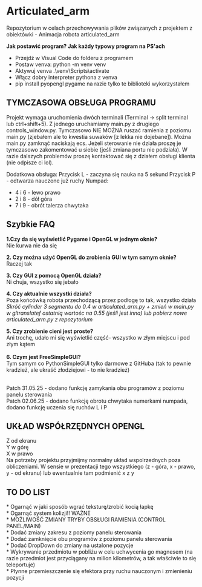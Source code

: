 <h1> Articulated_arm </h1>
Repozytorium w celach przechowywania plików związanych z projektem z obiektówki - Animacja robota articulated_arm

**Jak postawić program? Jak każdy typowy program na PS'ach**
* Przejdź w Visual Code do folderu z programem
* Postaw venva: python -m venv venv
* Aktywuj venva .\venv\Scripts\activate
* Włącz dobry interpreter pythona z venva
* pip install pyopengl pygame
na razie tylko te biblioteki wykorzystałem

<h2>TYMCZASOWA OBSŁUGA PROGRAMU</h2>
Projekt wymaga uruchomienia dwóch terminali (Terminal -> split terminal lub ctrl+shift+5). Z jednego uruchamiamy main.py z drugiego controls_window.py. Tymczasowo NIE MOŻNA ruszać ramienia z poziomu main.py (zjebałem ale to kwestia suwaków [z lekka nie dojebane]). Można main.py zamknąć naciskają ecs. Jeżeli sterowanie nie działa proszę je tymczasowo zakomentować u siebie (jeśli zmiana portu nie podziała). W razie dalszych problemów proszę kontaktować się z działem obsługi klienta (nie odpisze ci lol).

Dodatkowa obsługa: 
Przycisk L - zaczyna się nauka na 5 sekund
Przycisk P - odtwarza nauczone już ruchy
Numpad:
<ul>
  <li>4 i 6 - lewo prawo</li>
  <li>2 i 8 - dół góra</li>
  <li> 7 i 9 - obrót talerza chwytaka</li>
</ul>

<h2>Szybkie FAQ</h2>

**1.Czy da się wyświetlić Pygame i OpenGL w jednym oknie?**  <br>
Nie kurwa nie da się  <br>

**2. Czy można użyć OpenGL do zrobienia GUI w tym samym oknie?**  <br>
Raczej tak  <br>

**3. Czy GUI z pomocą OpenGL działa?**  <br>
Ni chuja, wszystko się jebało  <br>

**4. Czy aktualnie wszystki działa?**  <br>
Poza końcówką robota przechodzącą przez podłogę to tak, wszystko działa <br> 
<i> Skróć cylinder 3 segmentu do 0.4 w articulated_arm.py + zmień w main.py w gltranslatef ostatnią wartośc na 0.55 (jeśli jest inna) lub pobierz nowe articulated_arm.py z repozytorium</i>

**5. Czy zrobienie cieni jest proste?**  <br>
Ani trochę, udało mi się wyświetlić część- wszystko w złym miejscu i pod złym kątem <br>  
**6. Czym jest FreeSimpleGUI?** <br>
Tym samym co PythonSimpleGUI tylko darmowe z GitHuba (tak to pewnie kradzież, ale ukraść złodziejowi - to nie kradzież)
  
<br>
Patch 31.05.25 - dodano funkcję zamykania obu programów z poziomu panelu sterowania <br>
Patch 02.06.25 - dodano funkcję obrotu chwytaka numerkami numpada, dodano funkcję uczenia się ruchów L i P <br>

<h2>UKŁAD WSPÓŁRZĘDNYCH OPENGL </h2>
Z od ekranu <br>
Y w górę <br>
X w prawo <br>
Na potrzeby projektu przyjmijmy normalny układ wspolrzednych poza obliczeniami. W sensie w prezentacji tego wszystkiego (z - góra, x - prawo, y - od ekranu) lub ewentualnie tam podmienić x z y <br>

<h2>TO DO LIST</h2>
* Ogarnąć w jaki sposób wgrać teksturę/zrobić kocią łapkę  <br>
* Ogarnąć system kolizji!! WAŻNE<br> 
* MOŻLIWOŚĆ ZMIANY TRYBY OBSŁUGI RAMIENIA (CONTROL PANEL/MAIN)  <br>
* Dodać zmiany zakresu z poziomy panelu sterowania  <br>
* Dodać zamknięcie obu programów z poziomu panelu sterowania  <br>
* Dodać DropDown do zmiany na ustalone pozycje <br>
* Wykrywanie przedmiotu w pobliżu w celu uchwycenia go magnesem (na razie przedmiot jest przyciągany na milion kilometrów, a tak właściwie to się teleportuje) <br>
* Płynne przemieszczenie się efektora przy ruchu nauczonym i zmienieniu pozycji
